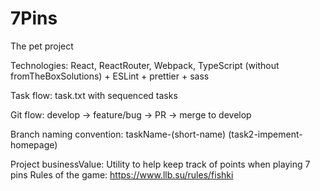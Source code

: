 # 7Pins
The pet project

Technologies: React, ReactRouter, Webpack, TypeScript (without fromTheBoxSolutions) + ESLint + prettier + sass

Task flow: task.txt with sequenced tasks

Git flow: develop -> feature/bug -> PR -> merge to develop

Branch naming convention: taskName-(short-name) (task2-impement-homepage)

Project businessValue: Utility to help keep track of points when playing 7 pins
Rules of the game: https://www.llb.su/rules/fishki




 
